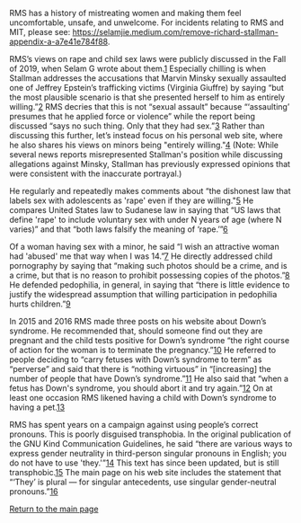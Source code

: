 RMS has a history of mistreating women and making them feel uncomfortable, unsafe, and unwelcome. For incidents relating to RMS and MIT, please see: <https://selamjie.medium.com/remove-richard-stallman-appendix-a-a7e41e784f88>.

RMS’s views on rape and child sex laws were publicly discussed in the Fall of 2019, when Selam G wrote about them.[1]  Especially chilling is when Stallman addresses the accusations that Marvin Minsky sexually assaulted one of Jeffrey Epstein’s trafficking victims (Virginia Giuffre) by saying “but the most plausible scenario is that she presented herself to him as entirely willing.”[2] RMS decries that this is not “sexual assault” because “‘assaulting’ presumes that he applied force or violence” while the report being discussed “says no such thing. Only that they had sex.”[3] Rather than discussing this further, let’s instead focus on his personal web site, where he also shares his views on minors being "entirely willing."[4] (Note: While several news reports misrepresented Stallman's position while discussing allegations against Minsky, Stallman has previously expressed opinions that were consistent with the inaccurate portrayal.)

[1]: https://selamjie.medium.com/remove-richard-stallman-fec6ec210794
[2]: https://www.vice.com/en/article/9ke3ke/famed-computer-scientist-richard-stallman-described-epstein-victims-as-entirely-willing
[3]: https://www.vice.com/en/article/9ke3ke/famed-computer-scientist-richard-stallman-described-epstein-victims-as-entirely-willing
[4]:  https://web.archive.org/web/20180924231708/https://stallman.org/archives/2018-jul-oct.html#23_September_2018_(Cody_Wilson)

He regularly and repeatedly makes comments about “the dishonest law that labels sex with adolescents as 'rape' even if they are willing."[5] He compares United States law to Sudanese law in saying that “US laws that define 'rape' to include voluntary sex with under N years of age (where N varies)” and that “both laws falsify the meaning of ‘rape.’”[6]

[5]: https://stallman.org/archives/2017-sep-dec.html#13_November_2017_(Jelani_Maraj)
[6]: https://stallman.org/archives/2018-may-aug.html#14_May_2018_(Death_sentence_in_Sudan)

Of a woman having sex with a minor, he said “I wish an attractive woman had 'abused' me that way when I was 14.”[7] He directly addressed child pornography by saying that “making such photos should be a crime, and is a crime, but that is no reason to prohibit possessing copies of the photos.”[8] He defended pedophilia, in general, in saying that “there is little evidence to justify the widespread assumption that willing participation in pedophilia hurts children.”[9]

[7]: https://stallman.org/archives/2015-mar-jun.html#5_June_2015_(Law_being_an_ass)
[8]: https://stallman.org/archives/2014-jul-oct.html#26_October_2014_(Prison_for_cartoon)
[9]: https://stallman.org/archives/2012-nov-feb.html#04_January_2013_(Pedophilia)
                                     
In 2015 and 2016 RMS made three posts on his website about Down’s syndrome. He recommended that, should someone find out they are pregnant and the child tests positive for Down’s syndrome “the right course of action for the woman is to terminate the pregnancy.”[10] He referred to people deciding to “carry fetuses with Down’s syndrome to term” as “perverse” and said that there is “nothing virtuous” in “[increasing] the number of people that have Down’s syndrome.”[11] He also said that “when a fetus has Down's syndrome, you should abort it and try again.”[12] On at least one occasion RMS likened having a child with Down’s syndrome to having a pet.[13]

[10]: https://web.archive.org/web/20210319210116/https://stallman.org/archives/2016-jul-oct.html#31_October_2016_(Down's_syndrome)
[11]: https://stallman.org/archives/2015-jul-oct.html#21_October_2015_(Mistaking_a_fetus_for_a_baby)
[12]: https://stallman.org/archives/2016-mar-jun.html#23_April_2016_(Fetuses_with_Downs_syndrome)
[13]: https://web.archive.org/web/20161107050933/https://www.stallman.org/archives/2016-jul-oct.html#31_October_2016_(Down's_syndrome)

RMS has spent years on a campaign against using people’s correct pronouns. This is poorly disguised transphobia. In the original publication of the GNU Kind Communication Guidelines, he said “there are various ways to express gender neutrality in third-person singular pronouns in English; you do not have to use 'they.'”[14] This text has since been updated, but is still transphobic.[15] The main page on his web site includes the statement that  “‘They’ is plural — for singular antecedents, use singular gender-neutral pronouns.”[16]

[14]: https://web.archive.org/web/20181022140126/https://www.gnu.org/philosophy/kind-communication.html
[15]: https://www.gnu.org/philosophy/kind-communication.html
[16]: https://stallman.org

[Return to the main page][17]

[17]: https://rms-open-letter.github.io/
